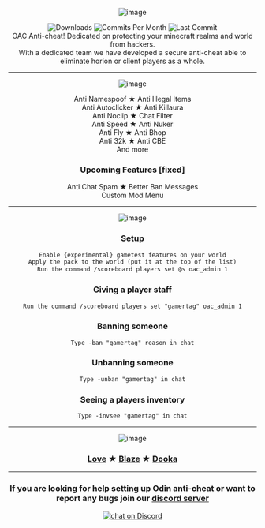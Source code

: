 <div align="center">
  
  ![image](https://user-images.githubusercontent.com/90171285/188550819-ca982970-f832-4c58-b850-7836c10cabf0.png)

  <img src="https://img.shields.io/github/downloads/Hate2/OAC/total" alt="Downloads"/>
  <img src="https://img.shields.io/github/commit-activity/m/Hate2/OAC" alt="Commits Per Month"/>
  <img src="https://img.shields.io/github/last-commit/Hate2/OAC" alt="Last Commit"/><br>
  OAC Anti-cheat! Dedicated on protecting your minecraft realms and world from hackers.<br>
  With a dedicated team we have developed a secure anti-cheat able to eliminate horion or client players as a whole.<br>
  
  ---

  ![image](https://user-images.githubusercontent.com/90171285/188550636-6bbc1ee2-9b95-4cdc-a982-d1554ddbaebf.png)

 Anti Namespoof ★ Anti Illegal Items<br>
 Anti Autoclicker ★ Anti Killaura<br>
 Anti Noclip ★ Chat Filter<br>
 Anti Speed ★ Anti Nuker<br>
 Anti Fly ★ Anti Bhop<br>
 Anti 32k ★ Anti CBE<br>
 And more 
 
 ### Upcoming Features [fixed]<br>
 Anti Chat Spam ★ Better Ban Messages<br>
 Custom Mod Menu

  ---

  ![image](https://user-images.githubusercontent.com/90171285/188550662-105b8150-96bf-4f02-ae51-e9ee2890d3fa.png)

  ### Setup
  ```diff
  Enable {experimental} gametest features on your world
  Apply the pack to the world (put it at the top of the list)
  Run the command /scoreboard players set @s oac_admin 1
  ```
  
  ### Giving a player staff
  ```diff
  Run the command /scoreboard players set "gamertag" oac_admin 1
  ```
  
  ### Banning someone
  ```diff
  Type -ban "gamertag" reason in chat
  ```

  ### Unbanning someone
  ```diff
  Type -unban "gamertag" in chat
  ```

  ### Seeing a players inventory
  ```diff
  Type -invsee "gamertag" in chat
  ```

  ---

![image](https://user-images.githubusercontent.com/90171285/188551211-aafb7a4e-ad31-4d88-bc7e-1b53d883a485.png)
  
  ### [Love](https://github.com/Hate2) ★ [Blaze](https://github.com/iBlqzed) ★ [Dooka](https://github.com/DookaDessss)

 ---
 ### If you are looking for help setting up Odin anti-cheat or want to report any bugs join our [discord server](https://discord.gg/YBHBn7UEtT)
 <a href="https://discord.gg/YBHBn7UEtT">
        <img src="https://img.shields.io/discord/818549844766752818?logo=discord"
            alt="chat on Discord"></a><br>
</div>
